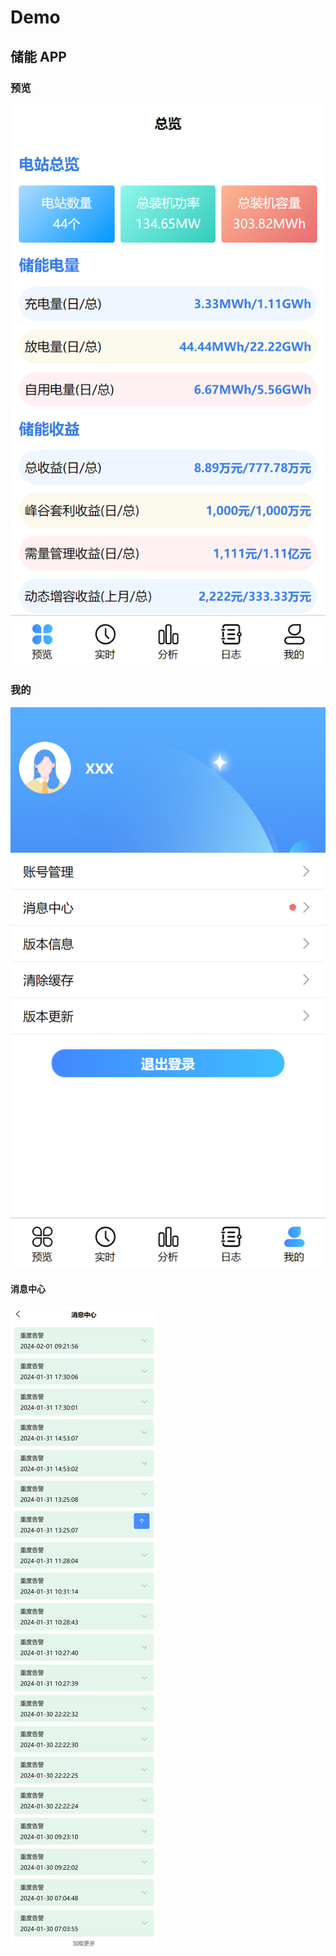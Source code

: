 # Demo

## 储能 APP

### 预览

![预览|200*200](/img/gsyApp/预览.png)

### 我的

![我的 =200*0](/img/gsyApp/我的.png)

#### 消息中心
![消息中心|200*200](/img/gsyApp/消息中心.png)

<!-- 
### 实时

![实时|200*200](/img/gsyApp/实时.png)

#### 电池堆
![电池堆|200*200](/img/gsyApp/电池堆.png)
#### PCS
![PCS|200*200](/img/gsyApp/PCS.png)
#### 消防
![消防|200*200](/img/gsyApp/消防.png)
#### 通讯状态
![通讯状态|200*200](/img/gsyApp/通讯状态.png)

### 分析

![分析|200*200](/img/gsyApp/分析.png)

### 日志

![日志|200*200](/img/gsyApp/日志.png) -->


